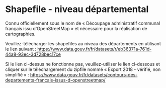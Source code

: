# Shapefile - niveau départemental

Connu officiellement sous le nom de « Découpage administratif communal français issu d'OpenStreetMap » et nécessaire pour la réalisation de cartographies.

Veuillez-télécharger les shapefiles au niveau des départements en utilisant le lien suivant :
https://www.data.gouv.fr/fr/datasets/r/eb36371a-761d-44a8-93ec-3d728bec17ce

Si le lien ci-dessus ne fonctionne pas, veuillez-utiliser le lien ci-dessous et cliquer sur le téléchargement du zipfile nommé « Export 2018 - vérifié, non simplifié » :
https://www.data.gouv.fr/fr/datasets/contours-des-departements-francais-issus-d-openstreetmap/

